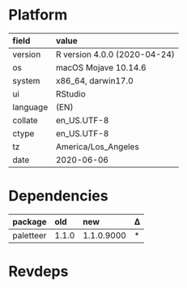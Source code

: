 # Platform

|field    |value                        |
|:--------|:----------------------------|
|version  |R version 4.0.0 (2020-04-24) |
|os       |macOS Mojave 10.14.6         |
|system   |x86_64, darwin17.0           |
|ui       |RStudio                      |
|language |(EN)                         |
|collate  |en_US.UTF-8                  |
|ctype    |en_US.UTF-8                  |
|tz       |America/Los_Angeles          |
|date     |2020-06-06                   |

# Dependencies

|package   |old   |new        |Δ  |
|:---------|:-----|:----------|:--|
|paletteer |1.1.0 |1.1.0.9000 |*  |

# Revdeps

